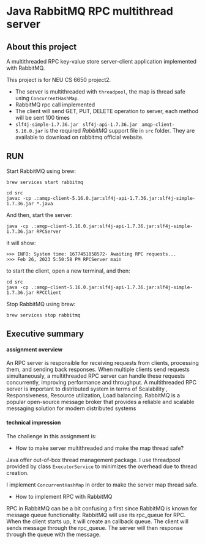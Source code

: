 # Java RabbitMQ RPC multithread server

## About this project

A multithreaded RPC key-value store server-client application implemented with RabbitMQ.

This project is for NEU CS 6650 project2.

- The server is multithreaded with `threadpool`, the map is thread safe using `ConcurrentHashMap`.
- RabbitMQ rpc call implemented
- The client will send GET, PUT, DELETE operation to server, each method will be sent 100 times 
- ` slf4j-simple-1.7.36.jar ` ` slf4j-api-1.7.36.jar` ` amqp-client-5.16.0.jar`  is the required *RabbitMQ* support file in `src` folder. They are available to download on rabbitmq official website.  



## RUN

Start RabbitMQ using brew:

```
brew services start rabbitmq
```



```
cd src
javac -cp .:amqp-client-5.16.0.jar:slf4j-api-1.7.36.jar:slf4j-simple-1.7.36.jar *.java
```



And then, start the server:

```
java -cp .:amqp-client-5.16.0.jar:slf4j-api-1.7.36.jar:slf4j-simple-1.7.36.jar RPCServer
```

it will show: 

```
>>> INFO: System time: 1677451858572- Awaiting RPC requests...
>>> Feb 26, 2023 5:50:58 PM RPCServer main
```



to start the client, open a new terminal, and then: 

```
cd src
java -cp .:amqp-client-5.16.0.jar:slf4j-api-1.7.36.jar:slf4j-simple-1.7.36.jar RPCClient
```



Stop RabbitMQ using brew:

```
brew services stop rabbitmq
```



## Executive summary

#### assignment overview

An RPC server is responsible for receiving requests from clients, processing them, and sending back responses. When multiple clients send requests simultaneously, a multithreaded RPC server can handle these requests concurrently, improving performance and throughput. A multithreaded RPC server is important to distributed system in terms of Scalability , Responsiveness, Resource utilization, Load balancing. RabbitMQ is a popular open-source message broker that provides a reliable and scalable messaging solution for modern distributed systems



#### technical impression

The challenge in this assignment is: 

- How to make server multithreaded and make the map thread safe?

Java offer out-of-box thread management package. I use threadpool provided by class `ExecutorService`  to minimizes the overhead due to thread creation. 

 I implement `ConcurrentHashMap` in order to make the server map thread safe.

- How to implement RPC with RabbitMQ

RPC in RabbitMQ can be a bit confusing a first since RabbitMQ is known for message queue functionality. RabbitMQ will use its rpc_queue for RPC. When the client starts up, it will create an callback queue. The client will sends message through the rpc_queue. The server will then response through the queue with the message.

